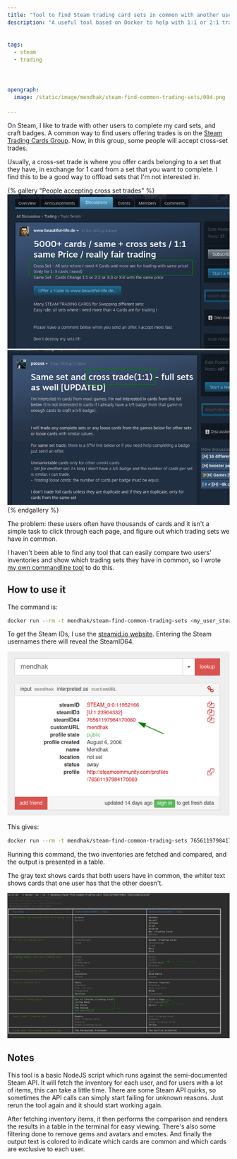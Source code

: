 ```yaml
---
title: "Tool to find Steam trading card sets in common with another user"
description: "A useful tool based on Docker to help with 1:1 or 2:1 trading with other Steam users, it helps  with cross-set trading by finding common trading sets between two users"


tags: 
  - steam
  - trading



opengraph: 
  image: /static/image/mendhak/steam-find-common-trading-sets/004.png

---
```


On Steam, I like to trade with other users to complete my card sets, and craft badges.  A common way to find users offering trades is on the [Steam Trading Cards Group](https://steamcommunity.com/groups/tradingcards/discussions).  Now, in this group, some people will accept cross-set trades.  

Usually, a cross-set trade is where you offer cards belonging to a set that they have, in exchange for 1 card from a set that you want to complete.  I find this to be a good way to offload sets that I'm not interested in.  

{% gallery "People accepting cross set trades" %}
![](/static/image/mendhak/steam-find-common-trading-sets/001.png)
![](/static/image/mendhak/steam-find-common-trading-sets/002.png)
{% endgallery %}



The problem: these users often have thousands of cards and it isn't a simple task to click through each page, and figure out which trading sets we have in common.  

I haven't been able to find any tool that can easily compare two users' inventories and show which trading sets they have in common, so I wrote [my own commandline tool](https://github.com/mendhak/steam-find-common-trading-sets) to do this.

## How to use it

The command is:


```bash
docker run --rm -t mendhak/steam-find-common-trading-sets <my_user_steam_id> <their_user_steam_id>
```

To get the Steam IDs, I use the [steamid.io website](https://steamid.io/).  Entering the Steam usernames there will reveal the SteamID64.  

![SteamID](/static/image/mendhak/steam-find-common-trading-sets/003.png)

This gives: 

```bash
docker run --rm -t mendhak/steam-find-common-trading-sets 76561197984170060 76561198033232307
```

Running this command, the two inventories are fetched and compared, and the output is presented in a table.  

The gray text shows cards that both users have in common, the whiter text shows cards that one user has that the other doesn't.  

![Results](/static/image/mendhak/steam-find-common-trading-sets/004.png)


## Notes

This tool is a basic NodeJS script which runs against the semi-documented Steam API.  It will fetch the inventory for each user, and for users with a lot of items, this can take a little time.  There are some Steam API quirks, so sometimes the API calls can simply start failing for unknown reasons.  Just rerun the tool again and it should start working again.  

After fetching inventory items, it then performs the comparison and renders the results in a table in the terminal for easy viewing.  There's also some filtering done to remove gems and avatars and emotes.  And finally the output text is colored to indicate which cards are common and which cards are exclusive to each user.  

